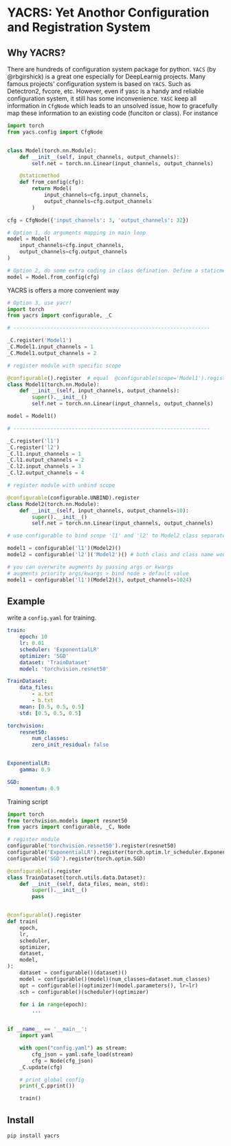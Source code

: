# YACRS: Yet Anothor Configuration and Registration System

## Why YACRS?
There are hundreds of configuration system package for python. `YACS` (by @rbgirshick) is a great one especially for DeepLearnig projects.
Many famous projects' configuration system is based on `YACS`. Such as Detectron2, fvcore, etc. However, even if yasc is a handy and reliable
configuration system, it still has some inconvenience. `YASC` keep all information in `CfgNode` which leads to an unsolved issue, how to gracefully
map these information to an existing code (funciton or class). For instance

```python
import torch
from yacs.config import CfgNode


class Model(torch.nn.Module):
    def __init__(self, input_channels, output_channels):
        self.net = torch.nn.Linear(input_channels, output_channels)

    @staticmethod
    def from_config(cfg):
        return Model(
            input_channels=cfg.input_channels,
            output_channels=cfg.output_channels
        )

cfg = CfgNode({'input_channels': 3, 'output_channels': 32})

# Option 1, do arguments mapping in main loop
model = Model(
    input_channels=cfg.input_channels,
    output_channels=cfg.output_channels
)

# Option 2, do some extra coding in class defination. Define a staticmethod in class.
model = Model.from_config(cfg)
```

YACRS is offers a more convenient way
```python
# Option 3, use yacr!
import torch
from yacrs import configurable, _C

# ----------------------------------------------------------------

_C.register('Model1')
_C.Model1.input_channels = 1
_C.Model1.output_channels = 2

# register module with specific scope

@configurable().register  # equal  @configurable(scope='Model1').register
class Model1(torch.nn.Module):
    def __init__(self, input_channels, output_channels):
        super().__init__()
        self.net = torch.nn.Linear(input_channels, output_channels)

model = Model1()

# ----------------------------------------------------------------

_C.register('l1')
_C.register('l2')
_C.l1.input_channels = 1
_C.l1.output_channels = 2
_C.l2.input_channels = 3
_C.l2.output_channels = 4

# register module with unbind scope

@configurable(configurable.UNBIND).register
class Model2(torch.nn.Module):
    def __init__(self, input_channels, output_channels=10):
        super().__init__()
        self.net = torch.nn.Linear(input_channels, output_channels)

# use configurable to bind scope 'l1' and 'l2' to Model2 class separately

model1 = configurable('l1')(Model2)()
model2 = configurable('l2')('Model2')() # both class and class name would work

# you can overwrite augments by passing args or kwargs
# augments priority args/kwargs > bind node > default value
model1 = configurable('l1')(Model2)(3, output_channels=1024)
```

## Example
write a `config.yaml` for training.
```yaml
train:
    epoch: 10
    lr: 0.01
    scheduler: 'ExponentialLR'
    optimizer: 'SGD'
    dataset: 'TrainDataset'
    model: 'torchvision.resnet50'

TrainDataset:
    data_files:
        - a.txt
        - b.txt
    mean: [0.5, 0.5, 0.5]
    std: [0.5, 0.5, 0.5]

torchvision:
    resnet50:
        num_classes:
        zero_init_residual: false


ExponentialLR:
    gamma: 0.9

SGD:
    momentum: 0.9

```

Training script
```python
import torch
from torchvision.models import resnet50
from yacrs import configurable, _C, Node

# register module
configurable('torchvision.resnet50').register(resnet50)
configurable('ExponentialLR').register(torch.optim.lr_scheduler.ExponentialLR)
configurable('SGD').register(torch.optim.SGD)

@configurable().register
class TrainDataset(torch.utils.data.Dataset):
    def __init__(self, data_files, mean, std):
        super().__init__()
        pass


@configurable().register
def train(
    epoch,
    lr,
    scheduler,
    optimizer,
    dataset,
    model,
):
    dataset = configurable()(dataset)()
    model = configurable()(model)(num_classes=dataset.num_classes)
    opt = configurable()(optimizer)(model.parameters(), lr=lr)
    sch = configurable()(scheduler)(optimizer)

    for i in range(epoch):
        ...


if __name__ == '__main__':
    import yaml

    with open("config.yaml") as stream:
        cfg_json = yaml.safe_load(stream)
        cfg = Node(cfg_json)
    _C.update(cfg)

    # print global config
    print(_C.pprint())

    train()
```

## Install
```bash
pip install yacrs
```
